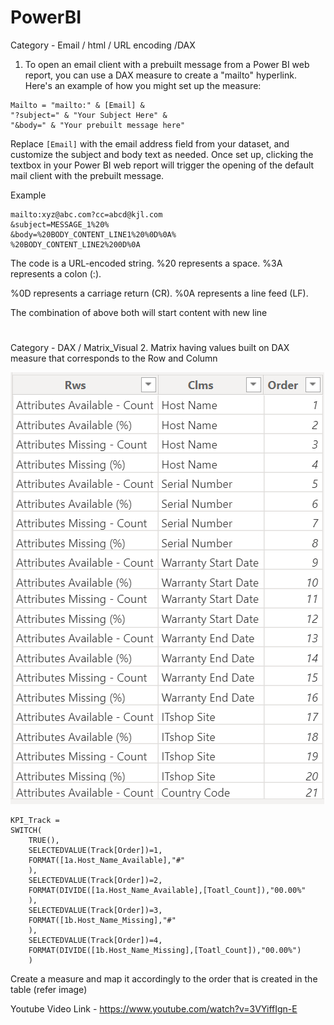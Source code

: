 # PowerBI

Category - Email / html / URL encoding /DAX 
1. To open an email client with a prebuilt message from a Power BI web report, you can use a DAX measure to create a "mailto" hyperlink. Here's an example of how you might set up the measure:

```plaintext
Mailto = "mailto:" & [Email] & 
"?subject=" & "Your Subject Here" & 
"&body=" & "Your prebuilt message here"
```

Replace `[Email]` with the email address field from your dataset, and customize the subject and body text as needed. Once set up, clicking the textbox in your Power BI web report will trigger the opening of the default mail client with the prebuilt message.

Example

```plaintext
mailto:xyz@abc.com?cc=abcd@kjl.com
&subject=MESSAGE_1%20%
&body=%20BODY_CONTENT_LINE1%20%0D%0A%
%20BODY_CONTENT_LINE2%200D%0A
```

The code is a URL-encoded string.
%20 represents a space.
%3A represents a colon (:).

%0D represents a carriage return (CR).
%0A represents a line feed (LF).

The combination of above both will start content with new line


#

Category - DAX / Matrix_Visual 
2. Matrix having values built on DAX measure that corresponds to the Row and Column

![alt text](image.png)

```plaintext
KPI_Track = 
SWITCH(
    TRUE(),
    SELECTEDVALUE(Track[Order])=1,
    FORMAT([1a.Host_Name_Available],"#"
    ),
    SELECTEDVALUE(Track[Order])=2,
    FORMAT(DIVIDE([1a.Host_Name_Available],[Toatl_Count]),"00.00%"
    ),
    SELECTEDVALUE(Track[Order])=3,
    FORMAT([1b.Host_Name_Missing],"#"
    ),
    SELECTEDVALUE(Track[Order])=4,
    FORMAT(DIVIDE([1b.Host_Name_Missing],[Toatl_Count]),"00.00%")
    )
```
Create a measure and map it accordingly to the order that is created in the table (refer image)

Youtube Video Link - https://www.youtube.com/watch?v=3VYiffIgn-E

